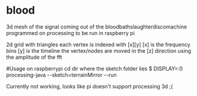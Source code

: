 # blood
3d mesh of the signal coming out of the bloodbathslaughterdiscomachine
programmed on processing to be run in raspberry pi


2d grid with triangles
each vertex is indexed with [x][y]
[x] is the frequency bins
[y] is the timeline
the vertex/nodes are moved in the [z] direction using the amplitude of the fft

#Usage on raspberrypi
cd dir where the sketch folder lies
$ DISPLAY=:0 processing-java --sketch=terrainMirror --run

Currently not working, looks like pi doesn't support processing 3d ;(

